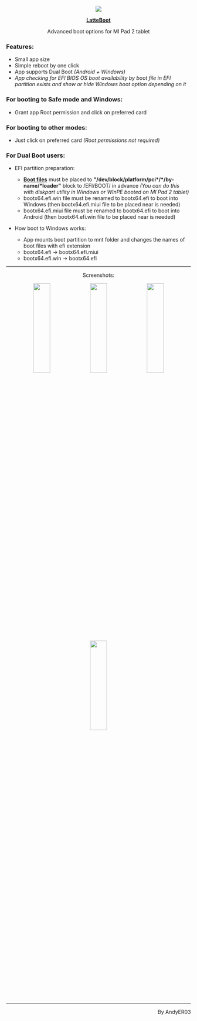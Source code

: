 <p align="center">
<a href="https://github.com/AndyER03/LatteBoot/"><img src="https://raw.githubusercontent.com/AndyER03/LatteBoot/master/app/src/main/res/mipmap-xxxhdpi/ic_launcher.png" /></a>
</p>
<p align="center">
   <b><a href="https://github.com/AndyER03/LatteBoot/">LatteBoot</a></b>
</p>
<p align="center">
   Advanced boot options for MI Pad 2 tablet
</p>

### Features:
* Small app size
* Simple reboot by one click
* App supports Dual Boot *(Android + Windows)*
* *App checking for EFI BIOS OS boot availability by boot file in EFI partition exists and show or hide Windows boot option depending on it*

### For booting to Safe mode and Windows:
* Grant app Root permission and click on preferred card

### For booting to other modes:
* Just click on preferred card *(Root permissions not required)*

### For Dual Boot users:
* EFI partition preparation:
    * [**Boot files**](https://drive.google.com/drive/folders/1Son2vUjhO53f5fJRGg-mvrW7H79grvHo?usp=sharing "Google Drive") must be placed to **"/dev/block/platform/pci\*/\*/by-name/\*loader"** block to /EFI/BOOT/ in advance *(You can do this with diskpart utility in Windows or WinPE booted on MI Pad 2 tablet)*
    * bootx64.efi.win file must be renamed to bootx64.efi to boot into Windows (then bootx64.efi.miui file to be placed near is needed)
    * bootx64.efi.miui file must be renamed to bootx64.efi to boot into Android (then bootx64.efi.win file to be placed near is needed)
    
* How boot to Windows works:
    * App mounts boot partition to mnt folder and changes the names of boot files with efi extension
    * bootx64.efi -> bootx64.efi.miui
    * bootx64.efi.win -> bootx64.efi
---
<p align="center">
Screenshots:
</p>
<p align="center">
   <img src="https://raw.githubusercontent.com/AndyER03/LatteBoot/master/Screenshots/Scrn_1.png" width=30% height=25%> <img src="https://raw.githubusercontent.com/AndyER03/LatteBoot/master/Screenshots/Scrn_2.png" width=30% height=25%> <img src="https://raw.githubusercontent.com/AndyER03/LatteBoot/master/Screenshots/Scrn_3.png" width=30% height=25%> <img src="https://raw.githubusercontent.com/AndyER03/LatteBoot/master/Screenshots/Scrn_4.png" width=30% height=25%>
</p>

---
<p align="right">
By AndyER03
</p>
